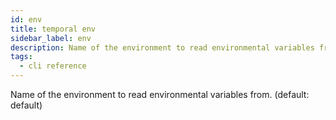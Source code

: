 ```yaml
---
id: env
title: temporal env
sidebar_label: env
description: Name of the environment to read environmental variables from.
tags:
  - cli reference
---
```


Name of the environment to read environmental variables from. (default: default)
